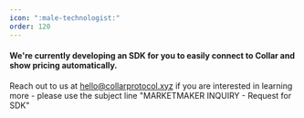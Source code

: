 ```yaml
---
icon: ":male-technologist:"
order: 120
---
```

#### We're currently developing an SDK for you to easily connect to Collar and show pricing automatically.

Reach out to us at hello@collarprotocol.xyz if you are interested in learning more - please use the subject line "MARKETMAKER INQUIRY - Request for SDK"